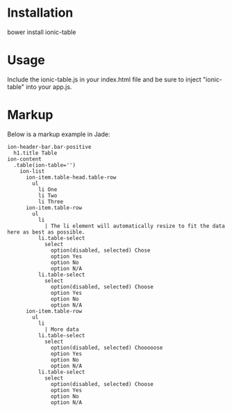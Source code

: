 # Installation

bower install ionic-table

# Usage

Include the ionic-table.js in your index.html file and be sure to inject "ionic-table" into your app.js.

# Markup

Below is a markup example in Jade:

```
ion-header-bar.bar-positive
  h1.title Table
ion-content
  .table(ion-table='')
    ion-list
      ion-item.table-head.table-row
        ul
          li One
          li Two
          li Three
      ion-item.table-row
        ul
          li
            | The li element will automatically resize to fit the data here as best as possible.
          li.table-select
            select
              option(disabled, selected) Chose
              option Yes
              option No
              option N/A
          li.table-select
            select
              option(disabled, selected) Choose
              option Yes
              option No
              option N/A
      ion-item.table-row
        ul
          li
            | More data
          li.table-select
            select
              option(disabled, selected) Chooooose
              option Yes
              option No
              option N/A
          li.table-select
            select
              option(disabled, selected) Choose
              option Yes
              option No
              option N/A
```